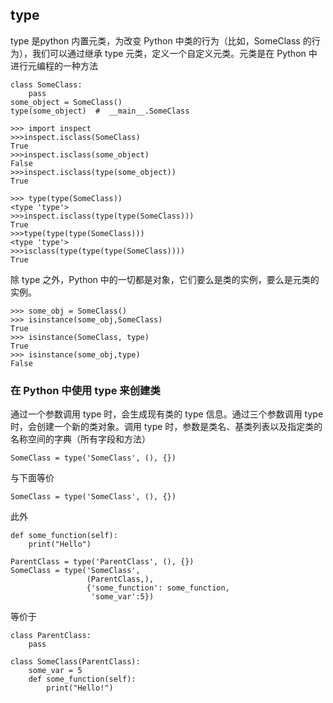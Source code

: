 ## type
type 是python 内置元类，为改变 Python 中类的行为（比如，SomeClass 的行为），我们可以通过继承 type 元类，定义一个自定义元类。元类是在 Python 中进行元编程的一种方法
```
class SomeClass:
    pass
some_object = SomeClass()
type(some_object)  #  __main__.SomeClass
```

```
>>> import inspect
>>>inspect.isclass(SomeClass)
True
>>>inspect.isclass(some_object)
False
>>>inspect.isclass(type(some_object))
True
```

```
>>> type(type(SomeClass))
<type 'type'>
>>>inspect.isclass(type(type(SomeClass)))
True
>>>type(type(type(SomeClass)))
<type 'type'>
>>>isclass(type(type(type(SomeClass))))
True
```

除 type 之外，Python 中的一切都是对象，它们要么是类的实例，要么是元类的实例。
```
>>> some_obj = SomeClass()
>>> isinstance(some_obj,SomeClass)
True
>>> isinstance(SomeClass, type)
True
>>> isinstance(some_obj,type)
False

```
### 在 Python 中使用 type 来创建类
通过一个参数调用 type 时，会生成现有类的 type 信息。通过三个参数调用 type 时，会创建一个新的类对象。调用 type 时，参数是类名、基类列表以及指定类的名称空间的字典（所有字段和方法）

```
SomeClass = type('SomeClass', (), {})
```
与下面等价
```
SomeClass = type('SomeClass', (), {})
```
此外
```
def some_function(self): 
    print("Hello")
 
ParentClass = type('ParentClass', (), {})
SomeClass = type('SomeClass',
                 (ParentClass,),
                 {'some_function': some_function,
                  'some_var':5})
 ```
等价于
```
class ParentClass: 
    pass
 
class SomeClass(ParentClass): 
    some_var = 5
    def some_function(self): 
        print("Hello!")
```
